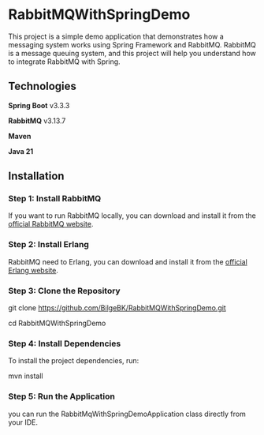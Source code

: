 # RabbitMQWithSpringDemo
This project is a simple demo application that demonstrates how a messaging system works using Spring Framework and RabbitMQ. RabbitMQ is a message queuing system, and this project will help you understand how to integrate RabbitMQ with Spring.

## Technologies
**Spring Boot** v3.3.3

**RabbitMQ** v3.13.7

**Maven**

**Java 21**

## Installation

### Step 1: Install RabbitMQ
If you want to run RabbitMQ locally, you can download and install it from the [official RabbitMQ website](https://www.rabbitmq.com/download.html).

### Step 2: Install Erlang
RabbitMQ need to Erlang, you can download and install it from the [official Erlang website](https://www.erlang.org/downloads.html).

### Step 3: Clone the Repository
git clone https://github.com/BilgeBK/RabbitMQWithSpringDemo.git

cd RabbitMQWithSpringDemo

### Step 4: Install Dependencies

To install the project dependencies, run:

mvn install

### Step 5: Run the Application
you can run the RabbitMqWithSpringDemoApplication class directly from your IDE.
